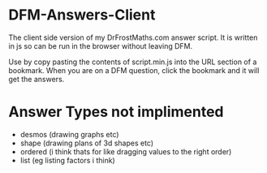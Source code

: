 # DFM-Answers-Client
The client side version of my DrFrostMaths.com answer script. It is written in js so can be run in the browser without leaving DFM.
  
Use by copy pasting the contents of script.min.js into the URL section of a bookmark. When you are on a DFM question, click the bookmark and it will get the answers.

# Answer Types not implimented
- desmos (drawing graphs etc)
- shape (drawing plans of 3d shapes etc)
- ordered (i think thats for like dragging values to the right order)
- list (eg listing factors i think)
